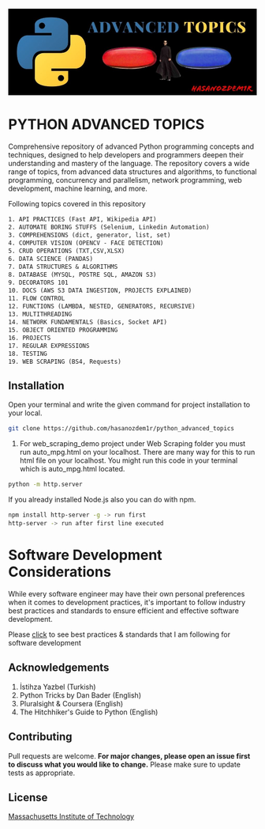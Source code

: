 ![](docs/static/project_header.jpg)
# PYTHON ADVANCED TOPICS
Comprehensive repository of advanced Python programming concepts and techniques, designed to help developers and programmers deepen their understanding and mastery of the language. The repository covers a wide range of topics, from advanced data structures and algorithms, to functional programming, concurrency and parallelism, network programming, web development, machine learning, and more.

Following topics covered in this repository

    1. API PRACTICES (Fast API, Wikipedia API)
    2. AUTOMATE BORING STUFFS (Selenium, Linkedin Automation)
    3. COMPREHENSIONS (dict, generator, list, set)
    4. COMPUTER VISION (OPENCV - FACE DETECTION)
    5. CRUD OPERATIONS (TXT,CSV,XLSX)
    6. DATA SCIENCE (PANDAS)
    7. DATA STRUCTURES & ALGORITHMS
    8. DATABASE (MYSQL, POSTRE SQL, AMAZON S3)
    9. DECORATORS 101
    10. DOCS (AWS S3 DATA INGESTION, PROJECTS EXPLAINED)
    11. FLOW CONTROL
    12. FUNCTIONS (LAMBDA, NESTED, GENERATORS, RECURSIVE)
    13. MULTITHREADING
    14. NETWORK FUNDAMENTALS (Basics, Socket API)
    15. OBJECT ORIENTED PROGRAMMING
    16. PROJECTS
    17. REGULAR EXPRESSIONS
    18. TESTING
    19. WEB SCRAPING (BS4, Requests)

## Installation
Open your terminal and write the given command for project installation to your local.
```bash
git clone https://github.com/hasanozdem1r/python_advanced_topics
```
1. For web_scraping_demo project under Web Scraping folder you must run auto_mpg.html on your localhost. There are many way for this to run html file on your localhost.
You might run this code in your terminal which is auto_mpg.html located.
```bash
python -m http.server
```
If you already installed Node.js also you can do with npm.
```bash
npm install http-server -g -> run first
http-server -> run after first line executed
```

# Software Development Considerations
While every software engineer may have their own personal preferences when it comes to development practices, it's important to follow industry best practices and standards to ensure efficient and effective software development.

Please [click](docs/standards.md) to see best practices & standards that I am following for software development

## Acknowledgements
1. İstihza Yazbel (Turkish)
2. Python Tricks by Dan Bader (English)
3. Pluralsight & Coursera (English)
4. The Hitchhiker's Guide to Python (English)

## Contributing
Pull requests are welcome.
**For major changes, please open an issue first to discuss what you would like to change.**
Please make sure to update tests as appropriate.

## License
[Massachusetts Institute of Technology](https://choosealicense.com/licenses/mit/)
